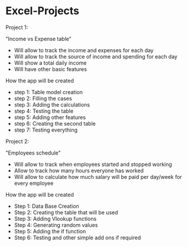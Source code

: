 # Excel-Projects
Project 1: 

"Income vs Expense table"

- Will allow to track the income and expenses for each day
- Will allow to track the source of income and spending for each day
- Will show a total daily income
- Will have other basic features 

How the app will be created

- step 1: Table model creation
- step 2: Filling the cases 
- step 3: Adding the calculations
- step 4: Testing the table
- step 5: Adding other features
- step 6: Creating the second table
- step 7: Testing everything 

Project 2: 

"Employees schedule"

 - Will allow to track when employees started and stopped working
 - Allow to track how many hours everyone has worked 
 - Will allow to calculate how much salary will be paid per day/week for every employee

How the app will be created

 - Step 1: Data Base Creation
 - Step 2: Creating the table that will be used
 - Step 3: Adding Vlookup functions
 - Step 4: Generating random values 
 - Step 5: Adding the if function
 - Step 6: Testing and other simple add ons if required
 
